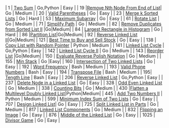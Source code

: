 | 1 | [Two Sum](https://leetcode-cn.com/problems/two-sum/) | Go,Python | Easy |
| 19 |[Remove Nth Node From End of List](https://leetcode.com/problems/remove-nth-node-from-end-of-list)| Go | Medium |
| 20 | [Valid Parentheses](https://leetcode-cn.com/problems/valid-parentheses/submissions/) | Go | Easy |
| 23   | [Merge k Sorted Lists](https://leetcode.com/problems/merge-k-sorted-lists) | Go | Hard |
| 53 | [Maximum Subarray](https://leetcode.com/problems/maximum-subarray/) | Go | Easy |
| 61 | [Rotate List](https://leetcode.com/problems/rotate-list) | Go | Medium |
| 71 | [Simplify Path](https://leetcode-cn.com/problems/simplify-path/submissions/) | Go | Medium |
| 82 | [Remove Duplicates from Sorted List II](https://leetcode.com/problems/remove-duplicates-from-sorted-list-ii) |Go|Medium|
| 84 | [Largest Rectangle in Histogram](https://leetcode-cn.com/problems/largest-rectangle-in-histogram/) | Go | Hard |
| 86 |[Partition List](https://leetcode.com/problems/partition-list)|Go|Medium|
| 92   | [Reverse Linked List II](https://leetcode.com/problems/reverse-linked-list-ii)|Go|Medium|
| 121 | [Best Time to Buy and Sell Stock](https://leetcode.com/problems/best-time-to-buy-and-sell-stock/) | Go | Easy |
| 138 | [Copy List with Random Pointer](https://leetcode.com/problems/copy-list-with-random-pointer) | Python | Medium |
| 141 | [Linked List Cycle](https://leetcode.com/problems/linked-list-cycle) | Go,Python | Easy |
| 142 | [Linked List Cycle II](https://leetcode.com/problems/linked-list-cycle-ii) | Go | Medium |
| 143 | [Reorder List](https://leetcode.com/problems/reorder-list) |Go|Medium|
| 150 | [Evaluate Reverse Polish Notation](https://leetcode-cn.com/problems/evaluate-reverse-polish-notation/) | Go | Medium |
| 155 | [Min Stack](https://leetcode-cn.com/problems/min-stack/) | Go |Easy|
| 160 | [Intersection of Two Linked Lists](https://leetcode.com/problems/intersection-of-two-linked-lists) | Go | Easy |
| 192 | [Word Frequency](https://leetcode-cn.com/problems/word-frequency/solution/) | Bash | Medium |
| 193 | [Valid Phone Numbers](https://leetcode-cn.com/problems/valid-phone-numbers/solution/zheng-ze-biao-da-shi-zhong-xian-ding-fu-yu-ding-we/) | Bash | Easy |
| 194 | [Transpose File](https://leetcode-cn.com/problems/transpose-file/submissions/) | Bash | Medium |
| 195| [Tength Line](https://leetcode-cn.com/problems/tenth-line/submissions/) | Bash | Easy |
| 206 | [Reverse Linked List](https://leetcode.com/problems/reverse-linked-list) | Go,Python | Easy |
| 237 | [Delete Node in a Linked List](https://leetcode.com/problems/delete-node-in-a-linked-list) | Go | Easy |
| 328 | [Odd Even Linked List](https://leetcode.com/problems/odd-even-linked-list/) | Go | Medium |
| 338 | [Counting Bits](https://leetcode.com/problems/counting-bits) | Go | Medium |
| 430 |[Flatten a Multilevel Doubly Linked List](https://leetcode.com/problems/flatten-a-multilevel-doubly-linked-list)|Python|Medium|
| 445 | [Add Two Numbers II](https://leetcode.com/problems/add-two-numbers-ii/) | Python | Medium |
| 599 | [Minimum Index Sum of Two Lists](https://leetcode.com/problems/minimum-index-sum-of-two-lists/) | Go | Easy |
| 707 | [Design Linked List](https://leetcode.com/problems/design-linked-list)| Go | Easy |
| 725 | [Split Linked List in Parts](https://leetcode.com/problems/split-linked-list-in-parts/) | Go | Medium |
| 817 | [Linked List Components](https://leetcode.com/problems/linked-list-components/) | Go | Medium |
| 832 | [Flipping an Image](https://leetcode.com/problems/flipping-an-image/) | Go | Easy |
| 876 | [Middle of the Linked List](https://leetcode.com/problems/middle-of-the-linked-list) | Go | Easy |
| 1025 | [Divisor Game](https://leetcode.com/problems/divisor-game/) | Go | Easy |

